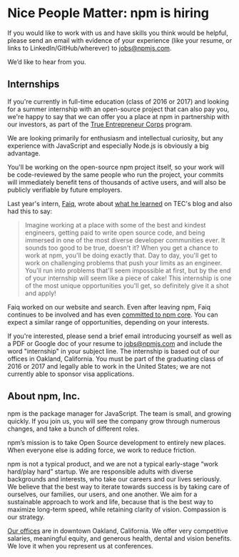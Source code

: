 # Nice People Matter: npm is hiring

If you would like to work with us and have skills you think would be helpful, please send an email with evidence of your experience (like your resume, or links to LinkedIn/GitHub/wherever) to jobs@npmjs.com.

We’d like to hear from you.

## Internships

If you're currently in full-time education (class of 2016 or 2017) and looking for a summer internship with an open-source project that can also pay you, we're happy to say that we can offer you a place at npm in partnership with our investors, as part of the [True Entrepreneur Corps](http://www.trueventures.com/tec/) program.

We are looking primarily for enthusiasm and intellectual curiosity, but any experience with JavaScript and especially Node.js is obviously a big advantage.

You'll be working on the open-source npm project itself, so your work will be code-reviewed by the same people who run the project, your commits will immediately benefit tens of thousands of active users, and will also be publicly verifiable by future employers.

Last year's intern, [Faiq](https://twitter.com/faiqus), wrote about [what he learned](http://www.trueventurestec.com/2014/06/26/some-useful-info-for-tech-interns/) on TEC's blog and also had this to say:

> Imagine working at a place with some of the best and kindest engineers, getting paid to write open source code, and being immersed in one of the most diverse developer communities ever. It sounds too good to be true, doesn't it? When you get a chance to work at npm, you'll be doing exactly that. Day to day, you'll get to work on challenging problems that push your limits as an engineer. You'll run into problems that'll seem impossible at first, but by the end of your internship will seem like a piece of cake! This internship is one of the most unique opportunities you'll get, so definitely give it a shot and apply!

Faiq worked on our website and search. Even after leaving npm, Faiq continues to be involved and has even [committed to npm core](https://github.com/npm/npm/commits/master?author=faiq). You can expect a similar range of opportunities, depending on your interests.

If you're interested, please send a brief email introducing yourself as well as a PDF or Google doc of your resume to [jobs@npmjs.com](mailto:jobs@npmjs.com) and include the word "internship" in your subject line. The internship is based out of our offices in Oakland, California. You must be part of the graduating class of 2016 or 2017 and legally able to work in the United States; we are not currently able to sponsor visa applications.


## About npm, Inc.

npm is the package manager for JavaScript. The team is small, and growing quickly. If you join us, you will see the company grow through numerous changes, and take a bunch of different roles.

npm’s mission is to take Open Source development to entirely new places. When everyone else is adding force, we work to reduce friction.

npm is not a typical product, and we are not a typical early-stage “work hard/play hard” startup. We are responsible adults with diverse backgrounds and interests, who take our careers and our lives seriously. We believe that the best way to iterate towards success is by taking care of ourselves, our families, our users, and one another. We aim for a sustainable approach to work and life, because that is the best way to maximize long-term speed, while retaining clarity of vision. Compassion is our strategy.

[Our offices](https://www.google.com/maps/place/200+Frank+H+Ogawa+Plaza/@37.805544,-122.2720659,17z/data=!3m1!4b1!4m2!3m1!1s0x808f80b1a2db786f:0x4685356d4acb43ef) are in downtown Oakland, California. We offer very competitive salaries, meaningful equity, and generous health, dental and vision benefits. We love it when you represent us at conferences.
